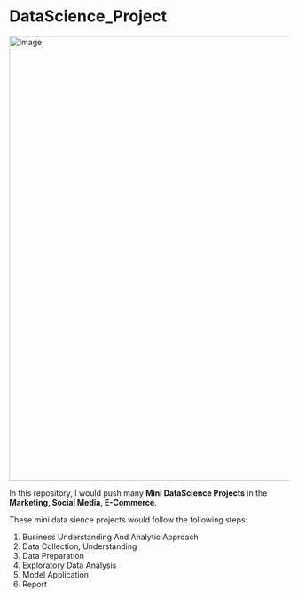 # DataScience_Project     
<img src="https://github.com/user-attachments/assets/92233d07-5bd9-4e5d-94f1-cdfef82c6107" alt="Image" width="800">

In this repository, I would push many **Mini DataScience Projects** in the **Marketing, Social Media, E-Commerce**.    

These mini data sience projects would follow the following steps:
  1. Business Understanding And Analytic Approach
  2. Data Collection, Understanding
  3. Data Preparation
  4. Exploratory Data Analysis
  5. Model Application
  6. Report 
  
